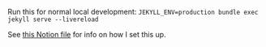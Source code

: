 Run this for normal local development:
`JEKYLL_ENV=production bundle exec jekyll serve --livereload`

See [this Notion file](https://www.notion.so/jordanbowmanpersonal/Jekyll-site-a6a09e2bb19443fbabeabf914be3789e) for info on how I set this up.
